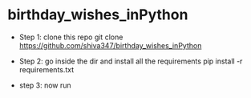 # birthday_wishes_inPython


* Step 1: clone this repo 
 git clone https://github.com/shiva347/birthday_wishes_inPython

* Step 2: go inside the dir and install all the requirements
  pip install -r requirements.txt
* step 3: now run 


